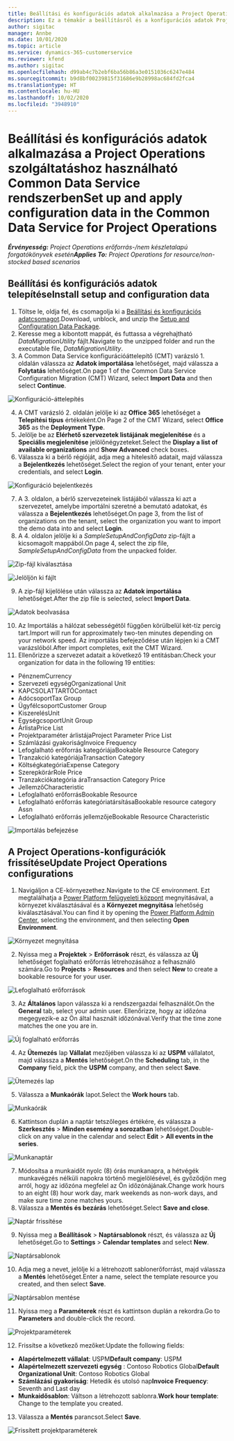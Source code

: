 ```yaml
---
title: Beállítási és konfigurációs adatok alkalmazása a Project Operations szolgáltatáshoz használható Common Data Service rendszerben
description: Ez a témakör a beállításról és a konfigurációs adatok Project Operations rendszerben való alkalmazásáról tartalmaz tájékoztatást.
author: sigitac
manager: Annbe
ms.date: 10/01/2020
ms.topic: article
ms.service: dynamics-365-customerservice
ms.reviewer: kfend
ms.author: sigitac
ms.openlocfilehash: d99ab4c7b2ebf6ba56b86a3e0151036c6247e484
ms.sourcegitcommit: b9d8bf00239815f31686e9b28998ac684fd2fca4
ms.translationtype: HT
ms.contentlocale: hu-HU
ms.lasthandoff: 10/02/2020
ms.locfileid: "3948910"
---
```

# <a name="set-up-and-apply-configuration-data-in-the-common-data-service-for-project-operations"></a><span data-ttu-id="f397b-103">Beállítási és konfigurációs adatok alkalmazása a Project Operations szolgáltatáshoz használható Common Data Service rendszerben</span><span class="sxs-lookup"><span data-stu-id="f397b-103">Set up and apply configuration data in the Common Data Service for Project Operations</span></span>

<span data-ttu-id="f397b-104">_**Érvényesség:** Project Operations erőforrás-/nem készletalapú forgatókönyvek esetén_</span><span class="sxs-lookup"><span data-stu-id="f397b-104">_**Applies To:** Project Operations for resource/non-stocked based scenarios_</span></span>

## <a name="install-setup-and-configuration-data"></a><span data-ttu-id="f397b-105">Beállítási és konfigurációs adatok telepítése</span><span class="sxs-lookup"><span data-stu-id="f397b-105">Install setup and configuration data</span></span>

1. <span data-ttu-id="f397b-106">Töltse le, oldja fel, és csomagolja ki a [Beállítási és konfigurációs adatcsomagot](https://download.microsoft.com/download/1/3/4/1349369c-6209-42b7-b3b4-5be0e67cacd8/ProjOpsSampleSetupData-%20Integrated%20UR1.zip).</span><span class="sxs-lookup"><span data-stu-id="f397b-106">Download, unblock, and unzip the [Setup and Configuration Data Package](https://download.microsoft.com/download/1/3/4/1349369c-6209-42b7-b3b4-5be0e67cacd8/ProjOpsSampleSetupData-%20Integrated%20UR1.zip).</span></span>
2. <span data-ttu-id="f397b-107">Keresse meg a kibontott mappát, és futtassa a végrehajtható *DataMigrationUtility* fájlt.</span><span class="sxs-lookup"><span data-stu-id="f397b-107">Navigate to the unzipped folder and run the executable file, *DataMigrationUtility*.</span></span>
3. <span data-ttu-id="f397b-108">A Common Data Service konfigurációáttelepítő (CMT) varázsló 1. oldalán válassza az **Adatok importálása** lehetőséget, majd válassza a **Folytatás** lehetőséget.</span><span class="sxs-lookup"><span data-stu-id="f397b-108">On page 1 of the Common Data Service Configuration Migration (CMT) Wizard, select **Import Data** and then select **Continue**.</span></span>

![Konfiguráció-áttelepítés](./media/1ConfigurationMigration.png)

4. <span data-ttu-id="f397b-110">A CMT varázsló 2. oldalán jelölje ki az **Office 365** lehetőséget a **Telepítési típus** értékeként.</span><span class="sxs-lookup"><span data-stu-id="f397b-110">On Page 2 of the CMT Wizard, select **Office 365** as the **Deployment Type**.</span></span>
5. <span data-ttu-id="f397b-111">Jelölje be az **Elérhető szervezetek listájának megjelenítése** és a **Speciális megjelenítése** jelölőnégyzeteket.</span><span class="sxs-lookup"><span data-stu-id="f397b-111">Select the **Display a list of available organizations** and **Show Advanced** check boxes.</span></span>
6. <span data-ttu-id="f397b-112">Válassza ki a bérlő régióját, adja meg a hitelesítő adatait, majd válassza a **Bejelentkezés** lehetőséget.</span><span class="sxs-lookup"><span data-stu-id="f397b-112">Select the region of your tenant, enter your credentials, and select **Login**.</span></span>

![Konfiguráció bejelentkezés](./media/2ConfigurationSignin.png)

7. <span data-ttu-id="f397b-114">A 3. oldalon, a bérlő szervezeteinek listájából válassza ki azt a szervezetet, amelybe importálni szeretné a bemutató adatokat, és válassza a **Bejelentkezés** lehetőséget.</span><span class="sxs-lookup"><span data-stu-id="f397b-114">On page 3, from the list of organizations on the tenant, select the organization you want to import the demo data into and select **Login**.</span></span>
8. <span data-ttu-id="f397b-115">A 4. oldalon jelölje ki a *SampleSetupAndConfigData* zip-fájlt a kicsomagolt mappából.</span><span class="sxs-lookup"><span data-stu-id="f397b-115">On page 4, select the zip file, *SampleSetupAndConfigData* from the unpacked folder.</span></span>

![Zip-fájl kiválasztása](./media/3ZipFile.png)

![Jelöljön ki fájlt](./media/4SelectAFile.png)

9. <span data-ttu-id="f397b-118">A zip-fájl kijelölése után válassza az **Adatok importálása** lehetőséget.</span><span class="sxs-lookup"><span data-stu-id="f397b-118">After the zip file is selected, select **Import Data**.</span></span>

![Adatok beolvasása](./media/5ImportData.png)

10. <span data-ttu-id="f397b-120">Az Importálás a hálózat sebességétől függően körülbelül két-tíz percig tart.</span><span class="sxs-lookup"><span data-stu-id="f397b-120">Import will run for approximately two-ten minutes depending on your network speed.</span></span> <span data-ttu-id="f397b-121">Az importálás befejeződése után lépjen ki a CMT varázslóból.</span><span class="sxs-lookup"><span data-stu-id="f397b-121">After import completes, exit the CMT Wizard.</span></span> 
11. <span data-ttu-id="f397b-122">Ellenőrizze a szervezet adatait a következő 19 entitásban:</span><span class="sxs-lookup"><span data-stu-id="f397b-122">Check your organization for data in the following 19 entities:</span></span>

  - <span data-ttu-id="f397b-123">Pénznem</span><span class="sxs-lookup"><span data-stu-id="f397b-123">Currency</span></span>
  - <span data-ttu-id="f397b-124">Szervezeti egység</span><span class="sxs-lookup"><span data-stu-id="f397b-124">Organizational Unit</span></span>
  - <span data-ttu-id="f397b-125">KAPCSOLATTARTÓ</span><span class="sxs-lookup"><span data-stu-id="f397b-125">Contact</span></span>
  - <span data-ttu-id="f397b-126">Adócsoport</span><span class="sxs-lookup"><span data-stu-id="f397b-126">Tax Group</span></span>
  - <span data-ttu-id="f397b-127">Ügyfélcsoport</span><span class="sxs-lookup"><span data-stu-id="f397b-127">Customer Group</span></span>
  - <span data-ttu-id="f397b-128">Kiszerelés</span><span class="sxs-lookup"><span data-stu-id="f397b-128">Unit</span></span>
  - <span data-ttu-id="f397b-129">Egységcsoport</span><span class="sxs-lookup"><span data-stu-id="f397b-129">Unit Group</span></span>
  - <span data-ttu-id="f397b-130">Árlista</span><span class="sxs-lookup"><span data-stu-id="f397b-130">Price List</span></span>
  - <span data-ttu-id="f397b-131">Projektparaméter árlistája</span><span class="sxs-lookup"><span data-stu-id="f397b-131">Project Parameter Price List</span></span>
  - <span data-ttu-id="f397b-132">Számlázási gyakoriság</span><span class="sxs-lookup"><span data-stu-id="f397b-132">Invoice Frequency</span></span>
  - <span data-ttu-id="f397b-133">Lefoglalható erőforrás kategóriája</span><span class="sxs-lookup"><span data-stu-id="f397b-133">Bookable Resource Category</span></span>
  - <span data-ttu-id="f397b-134">Tranzakció kategóriája</span><span class="sxs-lookup"><span data-stu-id="f397b-134">Transaction Category</span></span>
  - <span data-ttu-id="f397b-135">Költségkategória</span><span class="sxs-lookup"><span data-stu-id="f397b-135">Expense Category</span></span>
  - <span data-ttu-id="f397b-136">Szerepkörár</span><span class="sxs-lookup"><span data-stu-id="f397b-136">Role Price</span></span>
  - <span data-ttu-id="f397b-137">Tranzakciókategória ára</span><span class="sxs-lookup"><span data-stu-id="f397b-137">Transaction Category Price</span></span>
  - <span data-ttu-id="f397b-138">Jellemző</span><span class="sxs-lookup"><span data-stu-id="f397b-138">Characteristic</span></span>
  - <span data-ttu-id="f397b-139">Lefoglalható erőforrás</span><span class="sxs-lookup"><span data-stu-id="f397b-139">Bookable Resource</span></span>
  - <span data-ttu-id="f397b-140">Lefoglalható erőforrás kategóriatársítása</span><span class="sxs-lookup"><span data-stu-id="f397b-140">Bookable resource category Assn</span></span>
  - <span data-ttu-id="f397b-141">Lefoglalható erőforrás jellemzője</span><span class="sxs-lookup"><span data-stu-id="f397b-141">Bookable Resource Characteristic</span></span>

![Importálás befejezése](./media/6CompleteImport.png)

## <a name="update-project-operations-configurations"></a><span data-ttu-id="f397b-143">A Project Operations-konfigurációk frissítése</span><span class="sxs-lookup"><span data-stu-id="f397b-143">Update Project Operations configurations</span></span>

1. <span data-ttu-id="f397b-144">Navigáljon a CE-környezethez.</span><span class="sxs-lookup"><span data-stu-id="f397b-144">Navigate to the CE environment.</span></span> <span data-ttu-id="f397b-145">Ezt megtalálhatja a [Power Platform felügyeleti központ](https://admin.powerplatform.microsoft.com/environments) megnyitásával, a környezet kiválasztásával és a **Környezet megnyitása** lehetőség kiválasztásával.</span><span class="sxs-lookup"><span data-stu-id="f397b-145">You can find it by opening the [Power Platform Admin Center](https://admin.powerplatform.microsoft.com/environments), selecting the environment, and then selecting **Open Environment**.</span></span> 

![Környezet megnyitása](./media/7OpenEnvironment.png)

2. <span data-ttu-id="f397b-147">Nyissa meg a **Projektek** > **Erőforrások** részt, és válassza az **Új** lehetőséget foglalható erőforrás létrehozásához a felhasználó számára.</span><span class="sxs-lookup"><span data-stu-id="f397b-147">Go to **Projects** > **Resources** and then select **New** to create a bookable resource for your user.</span></span>

![Lefoglalható erőforrások](./media/8BookableResources.png)

3. <span data-ttu-id="f397b-149">Az **Általános** lapon válassza ki a rendszergazdai felhasználót.</span><span class="sxs-lookup"><span data-stu-id="f397b-149">On the **General** tab, select your admin user.</span></span> <span data-ttu-id="f397b-150">Ellenőrizze, hogy az időzóna megegyezik-e az Ön által használt időzónával.</span><span class="sxs-lookup"><span data-stu-id="f397b-150">Verify that the time zone matches the one you are in.</span></span> 

![Új foglalható erőforrás](./media/9NewBookableResource.png)

4. <span data-ttu-id="f397b-152">Az **Ütemezés** lap **Vállalat** mezőjében válassza ki az **USPM** vállalatot, majd válassza a **Mentés** lehetőséget.</span><span class="sxs-lookup"><span data-stu-id="f397b-152">On the **Scheduling** tab, in the **Company** field, pick the **USPM** company, and then select **Save**.</span></span> 

![Ütemezés lap](./media/10SchedulingTab.png)

5. <span data-ttu-id="f397b-154">Válassza a **Munkaórák** lapot.</span><span class="sxs-lookup"><span data-stu-id="f397b-154">Select the **Work hours** tab.</span></span>  

![Munkaórák](./media/11WorkHours.png)

6. <span data-ttu-id="f397b-156">Kattintson duplán a naptár tetszőleges értékére, és válassza a **Szerkesztés** > **Minden esemény a sorozatban** lehetőséget.</span><span class="sxs-lookup"><span data-stu-id="f397b-156">Double-click on any value in the calendar and select **Edit** > **All events in the series**.</span></span> 

![Munkanaptár](./media/12WorkCalendar.png)

7. <span data-ttu-id="f397b-158">Módosítsa a munkaidőt nyolc (8) órás munkanapra, a hétvégék munkavégzés nélküli napokra történő megjelölésével, és győződjön meg arról, hogy az időzóna megfelel az Ön időzónájának.</span><span class="sxs-lookup"><span data-stu-id="f397b-158">Change work hours to an eight (8) hour work day, mark weekends as non-work days, and make sure time zone matches yours.</span></span> 
8. <span data-ttu-id="f397b-159">Válassza a **Mentés és bezárás** lehetőséget.</span><span class="sxs-lookup"><span data-stu-id="f397b-159">Select **Save and close**.</span></span>

![Naptár frissítése](./media/13UpdateCalendar.png)

9. <span data-ttu-id="f397b-161">Nyissa meg a **Beállítások** > **Naptársablonok** részt, és válassza az **Új** lehetőséget.</span><span class="sxs-lookup"><span data-stu-id="f397b-161">Go to **Settings** > **Calendar templates** and select **New**.</span></span>
 
 ![Naptársablonok](./media/14CalendarTemplates.png)
 
 10. <span data-ttu-id="f397b-163">Adja meg a nevet, jelölje ki a létrehozott sablonerőforrást, majd válassza a **Mentés** lehetőséget.</span><span class="sxs-lookup"><span data-stu-id="f397b-163">Enter a name, select the template resource you created, and then select **Save**.</span></span> 
 
 ![Naptársablon mentése](./media/15SaveCalendarTemplate.png)
 
 11. <span data-ttu-id="f397b-165">Nyissa meg a **Paraméterek** részt és kattintson duplán a rekordra.</span><span class="sxs-lookup"><span data-stu-id="f397b-165">Go to **Parameters** and double-click the record.</span></span> 
 
 ![Projektparaméterek](./media/16ProjectParameters.png)
 
12. <span data-ttu-id="f397b-167">Frissítse a következő mezőket:</span><span class="sxs-lookup"><span data-stu-id="f397b-167">Update the following fields:</span></span>

 - <span data-ttu-id="f397b-168">**Alapértelmezett vállalat**: USPM</span><span class="sxs-lookup"><span data-stu-id="f397b-168">**Default company**: USPM</span></span>
 - <span data-ttu-id="f397b-169">**Alapértelmezett szervezeti egység** : Contoso Robotics Global</span><span class="sxs-lookup"><span data-stu-id="f397b-169">**Default Organizational Unit**: Contoso Robotics Global</span></span>
 - <span data-ttu-id="f397b-170">**Számlázási gyakoriság**: Hetedik és utolsó nap</span><span class="sxs-lookup"><span data-stu-id="f397b-170">**Invoice Frequency**: Seventh and Last day</span></span>
 - <span data-ttu-id="f397b-171">**Munkaidősablon**: Váltson a létrehozott sablonra.</span><span class="sxs-lookup"><span data-stu-id="f397b-171">**Work hour template**: Change to the template you created.</span></span>

13. <span data-ttu-id="f397b-172">Válassza a **Mentés** parancsot.</span><span class="sxs-lookup"><span data-stu-id="f397b-172">Select **Save**.</span></span> 

![Frissített projektparaméterek](./media/17UpdatedProjectParameters.png)
